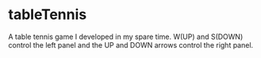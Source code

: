 # tableTennis
A table tennis game I developed in my spare time. W(UP) and S(DOWN) control the left panel and the UP and DOWN arrows control the right panel.
